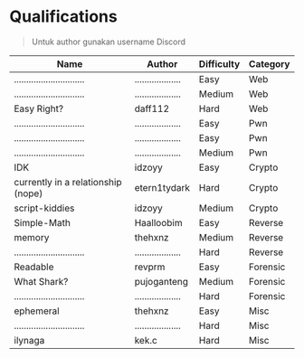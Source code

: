 # Qualifications

> Untuk author gunakan username Discord

| Name                          | Author              | Difficulty | Category |
| ----------------------------- | ------------------- | ---------- | -------- |
| ............................. | ................... | Easy       | Web      |
| ............................. | ................... | Medium     | Web      |
| Easy Right?                   | daff112             | Hard       | Web      |
| ............................. | ................... | Easy       | Pwn      |
| ............................. | ................... | Easy       | Pwn      |
| ............................. | ................... | Medium     | Pwn      |
| IDK                           | idzoyy              | Easy       | Crypto   |
| currently in a relationship (nope) | etern1tydark   | Hard       | Crypto   |
| script-kiddies                | idzoyy              | Medium     | Crypto   |
| Simple-Math                   | Haalloobim          | Easy       | Reverse  |
| memory                        | thehxnz             | Medium     | Reverse  |
| ............................. | ................... | Hard       | Reverse  |
| Readable                      | revprm              | Easy       | Forensic |
| What Shark?                   | pujoganteng         | Medium     | Forensic |
| ............................. | ................... | Hard       | Forensic |
| ephemeral                     | thehxnz             | Easy       | Misc     |
| ............................. | ................... | Hard       | Misc     |
| ilynaga                       | kek.c               | Hard       | Misc     |
